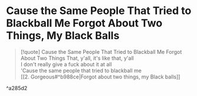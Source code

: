# Cause the Same People That Tried to Blackball Me Forgot About Two Things, My Black Balls

> [!quote] Cause the Same People That Tried to Blackball Me Forgot About Two Things
That, y'all, it's like that, y'all  
I don't really give a fuck about it at all  
'Cause the same people that tried to blackball me  
[[2. Gorgeous#^b988ce|Forgot about two things, my Black balls]]

^a285d2

